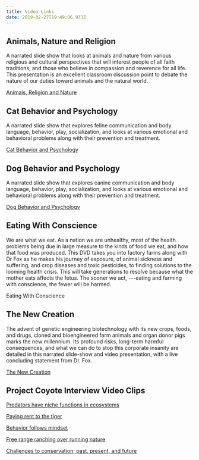 ```yaml
---
title: Video Links
date: 2019-02-27T19:49:06.973Z
---
```

## Animals, Nature and Religion

A narrated slide show that looks at animals and nature from various religious and cultural perspectives that will interest people of all faith traditions, and those who believe in compassion and reverence for all life. This presentation is an excellent classroom discussion point to debate the nature of our duties toward animals and the natural world.

[Animals, Religion and Nature](https://youtu.be/BNAyClqq4cg)

## Cat Behavior and Psychology

A narrated slide show that explores feline communication and body language, behavior, play, socialization, and looks at  various emotional and behavioral problems along with their prevention and treatment.

[Cat Behavior and Psychology](https://youtu.be/rHdA4SAGT7Q)

## Dog Behavior and Psychology

A narrated slide show that explores canine communication and body language, behavior, play, socialization, and looks at  various emotional and behavioral problems along with their prevention and treatment.

[Dog Behavior and Psychology](https://youtu.be/_2Ufh3hw61A)

## Eating With Conscience

We are what we eat. As a nation we are unhealthy, most of the health problems being due in large measure to the kinds of food we eat, and how that food was produced. This DVD takes you into factory farms along with Dr Fox as he makes his journey of exposure, of animal sickness and suffering, and crop diseases and toxic pesticides, to finding solutions to the looming health crisis. This will take generations to resolve because what the mother eats affects the fetus. The sooner we act, ---eating and farming with conscience, the fewer will be harmed.

Eating With Conscience

## The New Creation

The advent of genetic engineering biotechnology with its new crops, foods, and drugs, cloned and bioengineered farm animals and organ donor pigs marks the new millennium. Its profound risks, long-term harmful consequences, and what we can do to stop this corporate insanity are detailed in this narrated slide-show and video presentation, with a live concluding statement from Dr. Fox.

[The New Creation](https://youtu.be/RRbZRJL7--c)

## Project Coyote Interview Video Clips

[Predators have niche functions in ecosystems](http://www.projectcoyote.org/mediaroom/videos/connections-between-indiscriminate-killing-and-spread-of-disease-and-ecological-collapse/)

[Paying rent to the tiger](http://www.projectcoyote.org/mediaroom/videos/the-meaning-and-value-of-coexisting-with-predators/)

[Behavior follows mindset](http://www.projectcoyote.org/mediaroom/videos/considering-the-motivations-and-psychologies-of-people-who-kill-wild-animals/)

[Free range ranching over running nature](http://www.projectcoyote.org/mediaroom/videos/alternatives-to-lethal-predator-control-used-to-support-ranching/)

[Challenges to conservation; past, present, and future](http://www.projectcoyote.org/mediaroom/videos/in-conversation-michael-fox-camilla-fox/)
